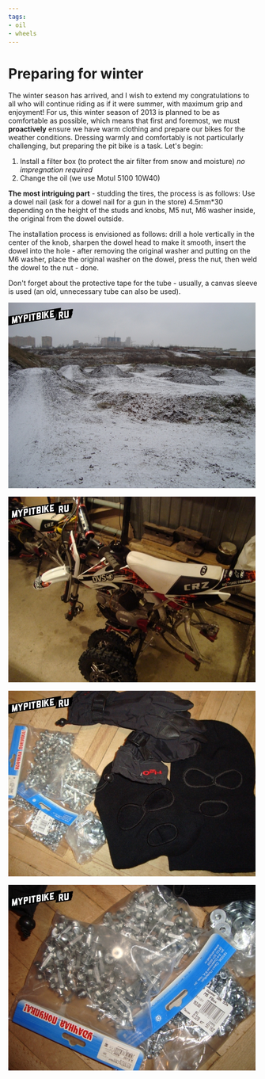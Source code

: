 ```yaml
---
tags:
- oil
- wheels
---
```


# Preparing for winter

The winter season has arrived, and I wish to extend my congratulations to all who will continue riding as if it were summer, with maximum grip and enjoyment! For us, this winter season of 2013 is planned to be as comfortable as possible, which means that first and foremost, we must **proactively** ensure we have warm clothing and prepare our bikes for the weather conditions. Dressing warmly and comfortably is not particularly challenging, but preparing the pit bike is a task. Let's begin:

1. Install a filter box (to protect the air filter from snow and moisture) _no impregnation required_
2. Change the oil (we use Motul 5100 10W40)

**The most intriguing part** - studding the tires, the process is as follows: Use a dowel nail (ask for a dowel nail for a gun in the store) 4.5mm*30 depending on the height of the studs and knobs, M5 nut, M6 washer inside, the original from the dowel outside.

The installation process is envisioned as follows: drill a hole vertically in the center of the knob, sharpen the dowel head to make it smooth, insert the dowel into the hole - after removing the original washer and putting on the M6 washer, place the original washer on the dowel, press the nut, then weld the dowel to the nut - done.

Don't forget about the protective tape for the tube - usually, a canvas sleeve is used (an old, unnecessary tube can also be used).

![track](../../../static/img/466429.jpg) 

![pit](../../../static/img/77f8a7.jpg)  

![cap](../../../static/img/ba8a25.jpg)  

![explosive mixture](../../../static/img/f41ff7.jpg)
